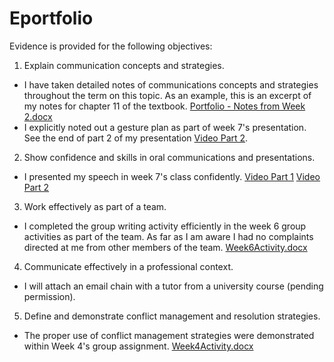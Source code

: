 # Eportfolio
Evidence is provided for the following objectives:
1. Explain communication concepts and strategies.
  - I have taken detailed notes of communications concepts and strategies throughout the term on this topic. As an example, this is an excerpt of my notes for chapter 11 of the textbook. [Portfolio - Notes from Week 2.docx](https://github.com/ThomasKurkowski/Eportfolio/files/8646484/Portfolio.-.Notes.from.Week.2.docx)
  - I explicitly noted out a gesture plan as part of week 7's presentation. See the end of part 2 of my presentation [Video Part 2](https://github.com/ThomasKurkowski/Eportfolio/blob/main/Presentation%20part2.mp4).
2. Show confidence and skills in oral communications and presentations.
  - I presented my speech in week 7's class confidently. [Video Part 1](https://github.com/ThomasKurkowski/Eportfolio/blob/main/Presentation%20part1.mp4 ) [Video Part 2](https://github.com/ThomasKurkowski/Eportfolio/blob/main/Presentation%20part2.mp4)
3. Work effectively as part of a team.
  - I completed the group writing activity efficiently in the week 6 group activities as part of the team. As far as I am aware I had no complaints directed at me from other members of the team. [Week6Activity.docx](https://github.com/ThomasKurkowski/Eportfolio/files/8646765/Week6Activity.docx)
4. Communicate effectively in a professional context.
  - I will attach an email chain with a tutor from a university course (pending permission).
5. Define and demonstrate conflict management and resolution strategies.
  - The proper use of conflict management strategies were demonstrated within Week 4's group assignment. [Week4Activity.docx](https://github.com/ThomasKurkowski/Eportfolio/files/8646766/Week4Activity.docx)

